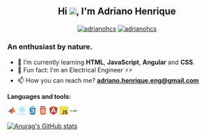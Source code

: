 <h2 align="center">Hi <img src="https://raw.githubusercontent.com/kaueMarques/kaueMarques/master/hi.gif" width="20px">, I'm Adriano Henrique</h2>
<p align="center">
<a href="https://codesandbox.io/u/adrianohcs" target="blank"><img align="center" src="https://cdn.jsdelivr.net/npm/simple-icons@3.0.1/icons/codesandbox.svg" alt="adrianohcs" height="20" width="20" /></a>
<a href="https://www.linkedin.com/in/adrianohcs/" target="blank"><img align="center" src="https://cdn.jsdelivr.net/npm/simple-icons@3.0.1/icons/linkedin.svg" alt="adrianohcs" height="20" width="20" /></a>

<h3 align="left"> An enthusiast by nature.</h3>

- 🌱 I’m currently learning **HTML**, **JavaScript**, **Angular** and **CSS**.
- :balloon: Fun fact: I'm an Electrical Engineer ⚡⚡
- 📫 How you can reach me? **adriano.henrique.eng@gmail.com**

**Languages and tools:**
<p align="left">
<img src="https://raw.githubusercontent.com/devicons/devicon/master/icons/matlab/matlab-original.svg" alt="react" width="20" height="20"/>
<img src="https://raw.githubusercontent.com/devicons/devicon/master/icons/react/react-original-wordmark.svg" alt="react" width="20" height="20"/>
<img src="https://raw.githubusercontent.com/devicons/devicon/master/icons/css3/css3-plain-wordmark.svg" alt="css3"  width="20" height="20"/>
<img src="https://raw.githubusercontent.com/devicons/devicon/master/icons/html5/html5-original-wordmark.svg" alt="html5"  width="20" height="20"/>
<img src="https://raw.githubusercontent.com/devicons/devicon/master/icons/angularjs/angularjs-plain.svg" alt="angular"  width="20" height="20"/>
<img src="https://raw.githubusercontent.com/devicons/devicon/master/icons/javascript/javascript-original.svg" alt="javascript" width="20" height="20"/>
<img src="https://raw.githubusercontent.com/devicons/devicon/master/icons/nodejs/nodejs-original-wordmark.svg" alt="nodejs" width="20" height="20"/></p><p align="center">
</p>

[![Anurag's GitHub stats](https://github-readme-stats.vercel.app/api?username=adrianohcs)](https://github.com/anuraghazra/github-readme-stats)

<!---
adrianohcs/adrianohcs is a ✨ special ✨ repository because its `README.md` (this file) appears on your GitHub profile.
You can click the Preview link to take a look at your changes.
--->
